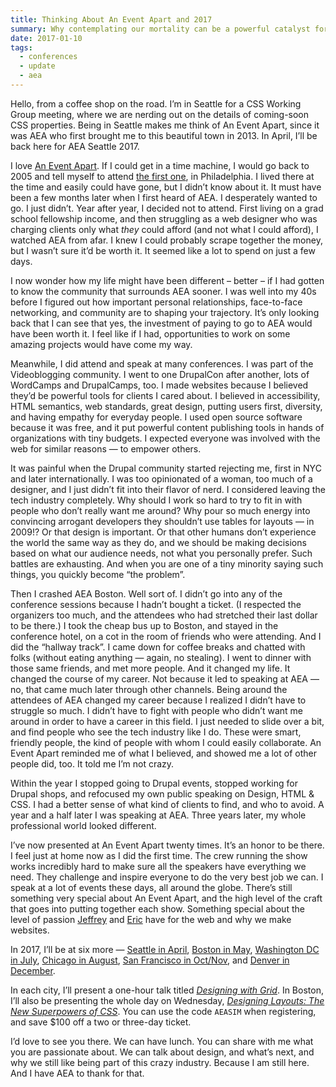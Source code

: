 ```yaml
---
title: Thinking About An Event Apart and 2017
summary: Why contemplating our mortality can be a powerful catalyst for change
date: 2017-01-10
tags:
  - conferences
  - update
  - aea
---
```

Hello, from a coffee shop on the road. I’m in Seattle for a CSS Working Group meeting, where we are nerding out on the details of coming-soon CSS properties. Being in Seattle makes me think of An Event Apart, since it was AEA who first brought me to this beautiful town in 2013. In April, I’ll be back here for AEA Seattle 2017.

I love <a href="https://aneventapart.com">An Event Apart</a>. If I could get in a time machine, I would go back to 2005 and tell myself to attend <a href="https://vimeo.com/147752939">the first one</a>, in Philadelphia. I lived there at the time and easily could have gone, but I didn’t know about it. It must have been a few months later when I first heard of AEA. I desperately wanted to go. I just didn’t. Year after year, I decided not to attend. First living on a grad school fellowship income, and then struggling as a web designer who was charging clients only what <em>they</em> could afford (and not what I could afford), I watched AEA from afar. I knew I could probably scrape together the money, but I wasn’t sure it’d be worth it. It seemed like a lot to spend on just a few days.

I now wonder how my life might have been different – better – if I had gotten to know the community that surrounds AEA sooner. I was well into my 40s before I figured out how important personal relationships, face-to-face networking, and community are to shaping your trajectory. It’s only looking back that I can see that yes, the investment of paying to go to AEA would have been worth it. I feel like if I had, opportunities to work on some amazing projects would have come my way.

Meanwhile, I did attend and speak at many conferences. I was part of the Videoblogging community. I went to one DrupalCon after another, lots of WordCamps and DrupalCamps, too. I made websites because I believed they’d be powerful tools for clients I cared about. I believed in accessibility, HTML semantics, web standards, great design, putting users first, diversity, and having empathy for everyday people. I used open source software because it was free, and it put powerful content publishing tools in hands of organizations with tiny budgets. I expected everyone was involved with the web for similar reasons — to empower others. 

It was painful when the Drupal community started rejecting me, first in NYC and later internationally. I was too opinionated of a woman, too much of a designer, and I just didn’t fit into their flavor of nerd. I considered leaving the tech industry completely. Why should I work so hard to try to fit in with people who don’t really want me around? Why pour so much energy into convincing arrogant developers they shouldn’t use tables for layouts — in 2009!? Or that design is important. Or that other humans don’t experience the world the same way as they do, and we should be making decisions based on what our audience needs, not what you personally prefer. Such battles are exhausting. And when you are one of a tiny minority saying such things, you quickly become “the problem”. 

Then I crashed AEA Boston. Well sort of. I didn’t go into any of the conference sessions because I hadn’t bought a ticket. (I respected the organizers too much, and the attendees who had stretched their last dollar to be there.) I took the cheap bus up to Boston, and stayed in the conference hotel, on a cot in the room of friends who were attending. And I did the “hallway track”. I came down for coffee breaks and chatted with folks (without eating anything — again, no stealing). I went to dinner with those same friends, and met more people. And it changed my life. It changed the course of my career. Not because it led to speaking at AEA — no, that came much later through other channels. Being around the attendees of AEA changed my career because I realized I didn’t have to struggle so much. I didn’t have to fight with people who didn’t want me around in order to have a career in this field. I just needed to slide over a bit, and find people who see the tech industry like I do. These were smart, friendly people, the kind of people with whom I could easily collaborate. An Event Apart reminded me of what I believed, and showed me a lot of other people did, too. It told me I’m not crazy.

Within the year I stopped going to Drupal events, stopped working for Drupal shops, and refocused my own public speaking on Design, HTML & CSS. I had a better sense of what kind of clients to find, and who to avoid. A year and a half later I was speaking at AEA. Three years later, my whole professional world looked different. 

I’ve now presented at An Event Apart twenty times. It’s an honor to be there. I feel just at home now as I did the first time. The crew running the show works incredibly hard to make sure all the speakers have everything we need. They challenge and inspire everyone to do the very best job we can. I speak at a lot of events these days, all around the globe. There’s still something very special about An Event Apart, and the high level of the craft that goes into putting together each show. Something special about the level of passion <a href="https://aneventapart.com/speakers/jeffrey-zeldman">Jeffrey</a> and <a href="https://aneventapart.com/speakers/eric-meyer">Eric</a> have for the web and why we make websites. 

In 2017, I’ll be at six more — <a href="https://aneventapart.com/event/seattle-2017">Seattle in April</a>, <a href="https://aneventapart.com/event/boston-2017">Boston in May</a>, <a href="https://aneventapart.com/event/washington-dc-2017">Washington DC in July</a>, <a href="https://aneventapart.com/event/chicago-2017">Chicago in August</a>, <a href="https://aneventapart.com/event/san-francisco-2017">San Francisco in Oct/Nov</a>, and <a href="https://aneventapart.com/event/denver-2017">Denver in December</a>.

In each city, I’ll present a one-hour talk titled <i><a href="https://aneventapart.com/event/seattle-2017#s903">Designing with Grid</a></i>. In Boston, I’ll also be presenting the whole day on Wednesday, <i><a href="https://aneventapart.com/event/boston-2017#s829">Designing Layouts: The New Superpowers of CSS</a></i>. You can use the code <code>AEASIM</code> when registering, and save $100 off a two or three-day ticket. 

I’d love to see you there. We can have lunch. You can share with me what you are passionate about. We can talk about design, and what’s next, and why we still like being part of this crazy industry. Because I am still here. And I have AEA to thank for that.